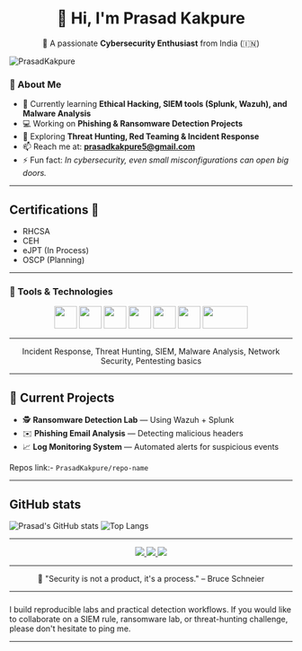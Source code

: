 <div align="center">

# 👋 Hi, I'm Prasad Kakpure  
🎯 A passionate **Cybersecurity Enthusiast** from India (🇮🇳)

</div>

<p>
  <img src="https://komarev.com/ghpvc/?username=PrasadKakpure&label=Profile%20views&color=0e75b6&style=flat" alt="PrasadKakpure" />
</p>


### 🧩 About Me  
- 🔐 Currently learning **Ethical Hacking, SIEM tools (Splunk, Wazuh), and Malware Analysis**  
- 💻 Working on **Phishing & Ransomware Detection Projects**  
- 🧠 Exploring **Threat Hunting, Red Teaming & Incident Response**  
- 📫 Reach me at: **prasadkakpure5@gmail.com**  
- ⚡ Fun fact: *In cybersecurity, even small misconfigurations can open big doors.*

---


## Certifications 🏅

- RHCSA
- CEH
- eJPT (In Process)
- OSCP (Planning)

---

### 🧰 Tools & Technologies

<p align="center">
  <!-- Dev basics -->
  <img src="https://skillicons.dev/icons?i=linux,python,bash,vscode,git,github,html,css,js" height="40" />

  <!-- Cybersecurity specific -->
  <img src="https://github.com/simple-icons/simple-icons/blob/develop/icons/splunk.svg" width="40" height="40" />
  <img src="https://www.kali.org/tools/metasploit-framework/images/metasploit-framework-logo.svg" width="40" height="40" />
  <img src="https://upload.wikimedia.org/wikipedia/commons/9/9a/Wireshark_Logo.svg" width="40" height="40" />
  <img src="https://upload.wikimedia.org/wikipedia/commons/6/65/Burp_Suite_Logo.svg" width="40" height="40" />
  <img src="https://upload.wikimedia.org/wikipedia/commons/3/38/Nmap-logo.svg" width="40" height="40" />
  <img src="https://upload.wikimedia.org/wikipedia/commons/6/61/Wazuh_logo.svg" width="80" height="40" />
</p>

---
<p align="center">
Incident Response, Threat Hunting, SIEM, Malware Analysis, Network Security, Pentesting basics
</p>

---

## 🧠 Current Projects

- 🕵️ **Ransomware Detection Lab** — Using Wazuh + Splunk  
- ✉️ **Phishing Email Analysis** — Detecting malicious headers  
- 📈 **Log Monitoring System** — Automated alerts for suspicious events  


Repos link:- `PrasadKakpure/repo-name`

---

## GitHub stats
![Prasad's GitHub stats](https://github-readme-stats.vercel.app/api?username=PrasadKakpure&show_icons=true&theme=tokyonight)
![Top Langs](https://github-readme-stats.vercel.app/api/top-langs/?username=PrasadKakpure&layout=compact&theme=tokyonight)


---
<p align="center">
  <a href="www.linkedin.com/in/prasadkakpure">
    <img src="https://img.shields.io/badge/LinkedIn-blue?logo=linkedin&logoColor=white" />
  </a>
  <a href="[YOUR_TRYHACKME_URL](https://tryhackme.com/p/baghera)">
    <img src="https://img.shields.io/badge/TryHackMe-black?logo=tryhackme&logoColor=white" />
  </a>
  <a href="[YOUR_HTB_URL](https://account.hackthebox.com/dashboard)">
    <img src="https://img.shields.io/badge/HackTheBox-green?logo=hackthebox&logoColor=white" />
  </a>
</p>

---
<p align="center">
  💬 "Security is not a product, it's a process." – Bruce Schneier
</p>

---

###
I build reproducible labs and practical detection workflows. If you would like to collaborate on a SIEM rule, ransomware lab, or threat-hunting challenge, please don't hesitate to ping me.

---

